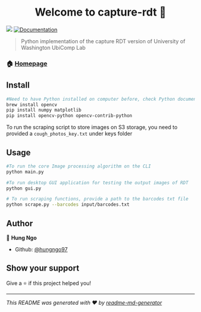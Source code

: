 <h1 align="center">Welcome to capture-rdt 👋</h1>
<p>
  <img src="https://img.shields.io/badge/version-1.0.0-blue.svg?cacheSeconds=2592000" />
  <a href="https://play.google.com/store/apps/details?id=edu.washington.cs.ubicomplab.rdt_reader&amp;hl=en_US">
    <img alt="Documentation" src="https://img.shields.io/badge/documentation-yes-brightgreen.svg" target="_blank" />
  </a>
</p>

> Python implementation of the capture RDT version of University of Washington UbiComp Lab

### 🏠 [Homepage](https://github.com/medic/rdt-capture/tree/master/app)

## Install

```sh
#Need to have Python installed on computer before, check Python documentation for detail
brew install opencv
pip install numpy matplotlib
pip install opencv-python opencv-contrib-python
```

To run the scraping script to store images on S3 storage, you need to provided a `cough_photos_key.txt` under
keys folder

## Usage

```sh
#To run the core Image processing algorithm on the CLI
python main.py

#To run desktop GUI application for testing the output images of RDT
python gui.py

# To run scraping functions, provide a path to the barcodes txt file
python scrape.py --barcodes input/barcodes.txt

```

## Author

👤 **Hung Ngo**

* Github: [@hungngo97](https://github.com/hungngo97)

## Show your support

Give a ⭐️ if this project helped you!

***
_This README was generated with ❤️ by [readme-md-generator](https://github.com/kefranabg/readme-md-generator)_